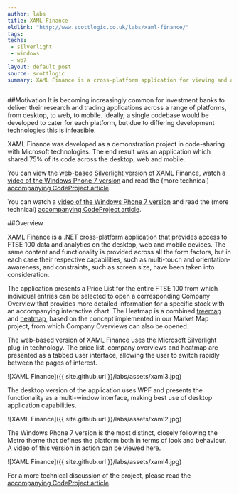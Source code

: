 ```yaml
---
author: labs
title: XAML Finance
oldlink: "http://www.scottlogic.co.uk/labs/xaml-finance/"
tags: 
techs:
 - silverlight
 - windows
 - wp7
layout: default_post
source: scottlogic
summary: XAML Finance is a cross-platform application for viewing and analysing FTSE 100 equities. The application is available on the desktop, web and mobile as a demonstration of cross-platform .NET development..
---
```

##Motivation
It is becoming increasingly common for investment banks to deliver their research and trading applications across a range of platforms, from desktop, to web, to mobile. Ideally, a single codebase would be developed to cater for each platform, but due to differing development technologies this is infeasible.

XAML Finance was developed as a demonstration project in code-sharing with Microsoft technologies. The end result was an application which shared 75% of its code across the desktop, web and mobile.

You can view the [web-based Silverlight version](http://www.scottlogic.co.uk/blog/colin/xaml-finance/) of XAML Finance, watch a [video of the Windows Phone 7 version](http://www.youtube.com/watch?v=ISWu2VOKIyc) and read the (more technical) [accompanying CodeProject article](http://www.codeproject.com/KB/windows-phone-7/XAMLFinance.aspx).

You can watch a [video of the Windows Phone 7 version](http://www.youtube.com/watch?v=ISWu2VOKIyc) and read the (more technical) [accompanying CodeProject article](http://www.codeproject.com/KB/windows-phone-7/XAMLFinance.aspx).

##Overview

XAML Finance is a .NET cross-platform application that provides access to FTSE 100 data and analytics on the desktop, web and mobile devices. The same content and functionality is provided across all the form factors, but in each case their respective capabilities, such as multi-touch and orientation-awareness, and constraints, such as screen size, have been taken into consideration.

The application presents a Price List for the entire FTSE 100 from which individual entries can be selected to open a corresponding Company Overview that provides more detailed information for a specific stock with an accompanying interactive chart. The Heatmap is a combined [treemap](http://en.wikipedia.org/wiki/Treemapping) and [heatmap](http://en.wikipedia.org/wiki/Heatmap), based on the concept implemented in our Market Map project, from which Company Overviews can also be opened.

The web-based version of XAML Finance uses the Microsoft Silverlight plug-in technology. The price list, company overviews and heatmap are presented as a tabbed user interface, allowing the user to switch rapidly between the pages of interest.

![XAML Finance]({{ site.github.url }}/labs/assets/xaml3.jpg)

The desktop version of the application uses WPF and presents the functionality as a multi-window interface, making best use of desktop application capabilities.

![XAML Finance]({{ site.github.url }}/labs/assets/xaml2.jpg)

The Windows Phone 7 version is the most distinct, closely following the Metro theme that defines the platform both in terms of look and behaviour. A video of this version in action can be viewed here.

![XAML Finance]({{ site.github.url }}/labs/assets/xaml4.jpg)

For a more technical discussion of the project, please read the [accompanying CodeProject article](http://www.codeproject.com/KB/windows-phone-7/XAMLFinance.aspx).


